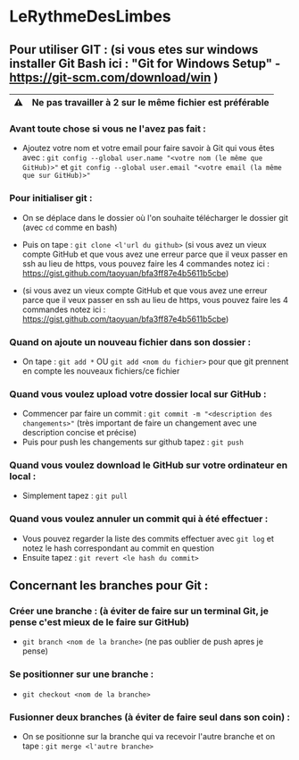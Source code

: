 # LeRythmeDesLimbes

## Pour utiliser GIT : (si vous etes sur windows installer Git Bash ici : "Git for Windows Setup" - https://git-scm.com/download/win )

:warning: | Ne pas travailler à 2 sur le même fichier est préférable
:---: | :---

### Avant toute chose si vous ne l'avez pas fait :
  - Ajoutez votre nom et votre email pour faire savoir à Git qui vous êtes avec : `git config --global user.name "<votre nom (le même que GitHub)>"` et `git config --global user.email "<votre email (la même que sur GitHub)>"`

### Pour initialiser git :
  - On se déplace dans le dossier où l'on souhaite télécharger le dossier git (avec `cd` comme en bash)
  - Puis on tape : `git clone <l'url du github>` (si vous avez un vieux compte GitHub et que vous avez une erreur parce que il veux passer en ssh au lieu de https, vous pouvez faire les 4 commandes notez ici : https://gist.github.com/taoyuan/bfa3ff87e4b5611b5cbe)

- (si vous avez un vieux compte GitHub et que vous avez une erreur parce que il veux passer en ssh au lieu de https, vous pouvez faire les 4 commandes notez ici : https://gist.github.com/taoyuan/bfa3ff87e4b5611b5cbe)

### Quand on ajoute un nouveau fichier dans son dossier :
  - On tape : `git add *` OU `git add <nom du fichier>` pour que git prennent en compte les nouveaux fichiers/ce fichier

### Quand vous voulez upload votre dossier local sur GitHub :
  - Commencer par faire un commit : `git commit -m "<description des changements>"` (très important de faire un changement avec une description concise et précise)
  - Puis pour push les changements sur github tapez : `git push`

### Quand vous voulez download le GitHub sur votre ordinateur en local :
  - Simplement tapez : `git pull`

### Quand vous voulez annuler un commit qui à été effectuer :
  - Vous pouvez regarder la liste des commits effectuer avec `git log` et notez le hash correspondant au commit en question
  - Ensuite tapez : `git revert <le hash du commit>`

## Concernant les branches pour Git :

### Créer une branche : (à éviter de faire sur un terminal Git, je pense c'est mieux de le faire sur GitHub)
  - `git branch <nom de la branche>` (ne pas oublier de push apres je pense)

### Se positionner sur une branche :
  - `git checkout <nom de la branche>`

### Fusionner deux branches (à éviter de faire seul dans son coin) :
  - On se positionne sur la branche qui va recevoir l'autre branche et on tape : `git merge <l'autre branche>`
